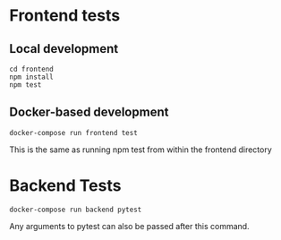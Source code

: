 # Frontend tests

## Local development

```
cd frontend
npm install
npm test
```

## Docker-based development

```
docker-compose run frontend test
```

This is the same as running npm test from within the frontend directory

# Backend Tests

```
docker-compose run backend pytest
```

Any arguments to pytest can also be passed after this command.
